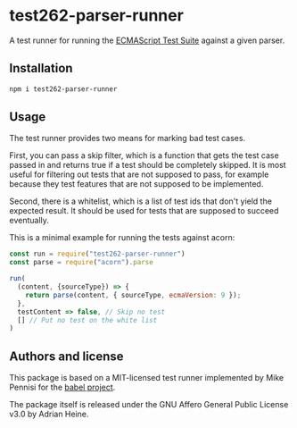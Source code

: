 # test262-parser-runner

A test runner for running the [ECMAScript Test Suite](https://github.com/tc39/test262) against a given parser.

## Installation

```sh
npm i test262-parser-runner
```

## Usage

The test runner provides two means for marking bad test cases.

First, you can pass a skip filter, which is a function that gets the test case
passed in and returns true if a test should be completely skipped. It is most
useful for filtering out tests that are not supposed to pass, for example
because they test features that are not supposed to be implemented.

Second, there is a whitelist, which is a list of test ids that don't yield the
expected result. It should be used for tests that are supposed to succeed
eventually.

This is a minimal example for running the tests against acorn:

```javascript
const run = require("test262-parser-runner")
const parse = require("acorn").parse

run(
  (content, {sourceType}) => {
    return parse(content, { sourceType, ecmaVersion: 9 });
  },
  testContent => false, // Skip no test
  [] // Put no test on the white list
)
```

## Authors and license

This package is based on a MIT-licensed test runner implemented by Mike Pennisi for the [babel project](https://babeljs.io).

The package itself is released under the GNU Affero General Public License v3.0 by Adrian Heine.
